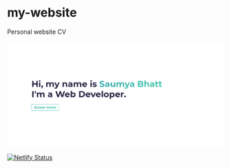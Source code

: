 # my-website
Personal website CV

![website screenshot](src/assets/website_SS.png)

[![Netlify Status](https://api.netlify.com/api/v1/badges/7f71d478-2146-46f9-af4e-b257d819660f/deploy-status)](https://app.netlify.com/sites/saumya-bhatt/deploys)
